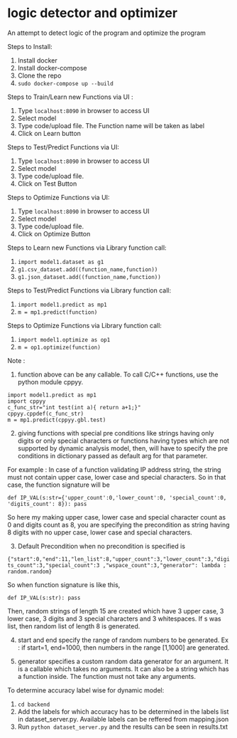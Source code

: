 # logic detector and optimizer
An attempt to detect logic of the program and optimize the program 

Steps to Install:

1. Install docker
2. Install docker-compose
3. Clone the repo
4. `sudo docker-compose up --build`

Steps to Train/Learn new Functions via UI :

1. Type `localhost:8090` in browser to access UI
2. Select model
3. Type code/upload file. The Function name will be taken as label
4. Click on Learn button

Steps to Test/Predict Functions via UI:

1. Type `localhost:8090` in browser to access UI
2. Select model
3. Type code/upload file.
4. Click on Test Button

Steps to Optimize Functions via UI:

1. Type `localhost:8090` in browser to access UI
2. Select model
3. Type code/upload file.
4. Click on Optimize Button

Steps to Learn new Functions via Library function call:

1. `import model1.dataset as g1`
2. `g1.csv_dataset.add((function_name,function))`
3. `g1.json_dataset.add((function_name,function))`

Steps to Test/Predict Functions via Library function call:

1. `import model1.predict as mp1`
2. `m = mp1.predict(function)`

Steps to Optimize Functions via Library function call:

1. `import model1.optimize as op1`
2. `m = op1.optimize(function)`

Note :

1. function above can be any callable. To call C/C++ functions, use the python module cppyy.

`import model1.predict as mp1`<br>
`import cppyy`<br>
`c_func_str="int test(int a){ return a+1;}"`<br>
`cppyy.cppdef(c_func_str)`<br>
`m = mp1.predict(cppyy.gbl.test)`<br>

2.  giving functions with special pre conditions like strings having only digits or only special characters or functions having types which are not supported by dynamic analysis model, then, will have to specify the pre conditions in dictionary passed as default arg for that parameter.

For example : In case of a function validating IP address string, the string must not contain upper case, lower case and special characters. So in that case, the function signature will be

`def IP_VAL(s:str={'upper_count':0,'lower_count':0, 'special_count':0, 'digits_count': 8}):
  pass`
  
So here my making upper case, lower case and special character count as 0 and digits count as 8, you are specifying the precondition as string having 8 digits with no upper case, lower case and special characters.

3. Default Precondition when no precondition is specified is

`{"start":0,"end":11,"len_list":8,"upper_count":3,"lower_count":3,"digits_count":3,"special_count":3 ,"wspace_count":3,"generator": lambda : random.random}`

So when function signature is like this,

`def IP_VAL(s:str):
  pass`
  
 Then, random strings of length 15 are created which have 3 upper case, 3 lower case, 3 digits and 3 special characters and 3 whitespaces. If s was list, then random list of length 8 is generated.
 
4. start and end specify the range of random numbers to be generated. Ex : if start=1, end=1000, then numbers in the range [1,1000] are generated. 

5. generator specifies a custom random data generator for an argument. It is a callable which takes no arguments. It can also be a string which has a function inside. The function must not take any arguments.

To determine accuracy label wise for dynamic model:

  1. `cd backend`
  2. Add the labels for which accuracy has to be determined in the labels list in dataset_server.py. Available labels can be reffered from mapping.json 
  3. Run `python dataset_server.py` and the results can be seen in results.txt 